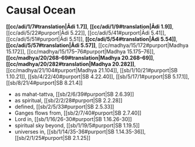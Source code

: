 # Causal Ocean

**[[cc/adi/1/7#translation|Ādi 1.7]]**, **[[cc/adi/1/9#translation|Ādi 1.9]]**, [[cc/adi/5/22#purport|Ādi 5.22]], [[cc/adi/5/41#purport|Ādi 5.41]], [[cc/adi/5/51#purport|Ādi 5.51]], **[[cc/adi/5/54#translation|Ādi 5.54]]**, **[[cc/adi/5/57#translation|Ādi 5.57]]**, [[cc/madhya/15/172#purport|Madhya 15.172]], [[cc/madhya/15/175–76#purport|Madhya 15.175–76]], **[[cc/madhya/20/268–69#translation|Madhya 20.268–69]]**, **[[cc/madhya/20/282#translation|Madhya 20.282]]**, [[cc/madhya/21/104#purport|Madhya 21.104]], [[sb/1/10/21#purport|SB 1.10.21]], [[sb/4/22/40#purport|SB 4.22.40]], [[sb/5/17/1#purport|SB 5.17.1]], [[sb/8/21/4#purport|SB 8.21.4]]

* as mahat-tattva, [[sb/2/6/39#purport|SB 2.6.39]]
* as spiritual, [[sb/2/2/28#purport|SB 2.2.28]]
* defined, [[sb/2/5/33#purport|SB 2.5.33]]
* Ganges flows from, [[sb/2/7/40#purport|SB 2.7.40]]
* Lord in, [[sb/1/16/26-30#purport|SB 1.16.26-30]]
* spiritual sky beyond, [[sb/1/19/5#purport|SB 1.19.5]]
* universes in, [[sb/1/14/35-36#purport|SB 1.14.35-36]], [[sb/2/1/25#purport|SB 2.1.25]]
